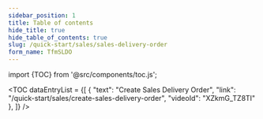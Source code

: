 ```yaml
---
sidebar_position: 1
title: Table of contents
hide_title: true
hide_table_of_contents: true 
slug: /quick-start/sales/sales-delivery-order 
form_name: TfmSLDO
---
```


import {TOC} from '@src/components/toc.js';

<TOC
dataEntryList = {[
{
  "text": "Create Sales Delivery Order", 
  "link": "/quick-start/sales/create-sales-delivery-order",
  "videoId": "XZkmG_TZ8TI"  
},
]}
/>
